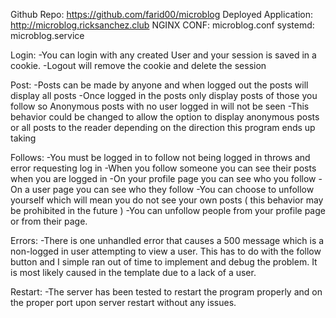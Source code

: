 Github Repo: https://github.com/farid00/microblog
Deployed Application: http://microblog.ricksanchez.club
NGINX CONF: microblog.conf
systemd: microblog.service

Login: 
-You can login with any created User and your session is saved in a cookie. 
-Logout will remove the cookie and delete the session

Post: 
-Posts can be made by anyone and when logged out the posts will display all posts
-Once logged in the posts only display posts of those you follow so Anonymous posts with no user logged in will not be seen
-This behavior could be changed to allow the option to display anonymous posts or all posts to the reader depending on the direction this program ends up taking

Follows:
-You must be logged in to follow not being logged in throws and error requesting log in
-When you follow someone you can see their posts when you are logged in
-On your profile page you can see who you follow
-On a user page you can see who they follow
-You can choose to unfollow yourself which will mean you do not see your own posts ( this behavior may be prohibited in the future )
-You can unfollow people from your profile page or from their page.

Errors:
-There is one unhandled error that causes a 500 message which is a non-logged in user attempting to view a user.  This has to do with the follow button and I simple ran out of time to implement and debug the problem. It is most likely caused in the template due to a lack of a user.

Restart: 
-The server has been tested to restart the program properly and on the proper port upon server restart without any issues.